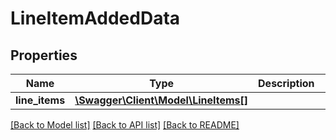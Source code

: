 # LineItemAddedData

## Properties
Name | Type | Description | Notes
------------ | ------------- | ------------- | -------------
**line_items** | [**\Swagger\Client\Model\LineItems[]**](LineItems.md) |  | [optional] 

[[Back to Model list]](../../README.md#documentation-for-models) [[Back to API list]](../../README.md#documentation-for-api-endpoints) [[Back to README]](../../README.md)

